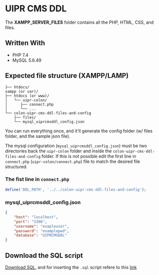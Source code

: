 # UIPR CMS DDL

The **XAMPP_SERVER_FILES** folder contains all the PHP, HTML, CSS, and files.

## Written With

- PHP 7.4
- MySQL 5.6.49

## Expected file structure (XAMPP/LAMP)
```
├── htdocs/
xampp (or var)/
├── htdocs (or www)/
│   └── uipr-colon/
│      ├── connect.php
│      └── ...   
└── colon-uipr-cms-ddl-files-and-config
    ├── files/
    └── mysql_uiprcmsddl_config.json
```

You can run everything once, and it'll generate the config folder (w/ files folder, and the sample json file).

The mysql configuration (`mysql_uiprcmsddl_config.json`) must be two directories back the 
`uipr-colon` folder and inside the `colon-uipr-cms-ddl-files-and-config` folder. If this is not possible edit the first 
line in `connect.php` (`uipr-colon/connect.php`) file to match the desired file structured.


### The fist line in `connect.php`
```PHP
define('DDL_PATH', '../../colon-uipr-cms-ddl-files-and-config');
```

### mysql_uiprcmsddl_config.json
```json
{ 
    "host": "localhost", 
    "port": "3306", 
    "username": "exapleuser", 
    "password": "examplepwd", 
    "database": "UIPRCMSDDL" 
}
```

## Download the SQL script

[Download SQL](https://github.com/DustinDiazLopez/UIPR-Project-DDL/blob/main/XAMPP_SERVER_FILES/uiprcmsddl.sql), and 
for inserting the `.sql` script refere to this 
[link](https://stackoverflow.com/questions/13955988/insert-sql-file-into-your-mysql-database)

